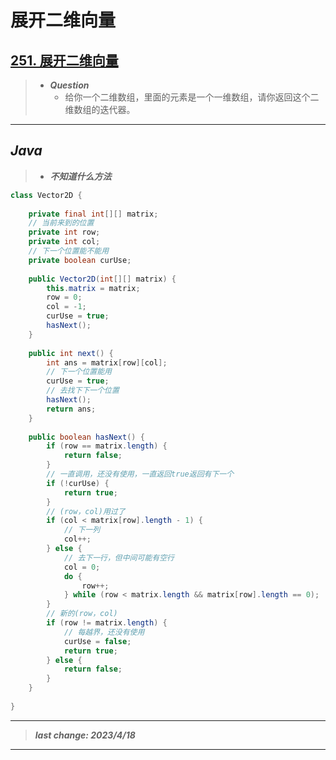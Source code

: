 # 展开二维向量

## [251. 展开二维向量](https://leetcode.cn/problems/flatten-2d-vector/)

> - ***Question***
>   - 给你一个二维数组，里面的元素是一个一维数组，请你返回这个二维数组的迭代器。

---

## *Java*

> - ***不知道什么方法***

```java
class Vector2D {
    
    private final int[][] matrix;
    // 当前来到的位置
    private int row;
    private int col;
    // 下一个位置能不能用
    private boolean curUse;
    
    public Vector2D(int[][] matrix) {
        this.matrix = matrix;
        row = 0;
        col = -1;
        curUse = true;
        hasNext();
    }
    
    public int next() {
        int ans = matrix[row][col];
        // 下一个位置能用
        curUse = true;
        // 去找下下一个位置
        hasNext();
        return ans;
    }
    
    public boolean hasNext() {
        if (row == matrix.length) {
            return false;
        }
        // 一直调用，还没有使用，一直返回true返回有下一个
        if (!curUse) {
            return true;
        }
        // (row，col)用过了
        if (col < matrix[row].length - 1) {
            // 下一列
            col++;
        } else {
            // 去下一行，但中间可能有空行
            col = 0;
            do {
                row++;
            } while (row < matrix.length && matrix[row].length == 0);
        }
        // 新的(row，col)
        if (row != matrix.length) {
            // 每越界，还没有使用
            curUse = false;
            return true;
        } else {
            return false;
        }
    }
    
}
```

---

> ***last change: 2023/4/18***

---
